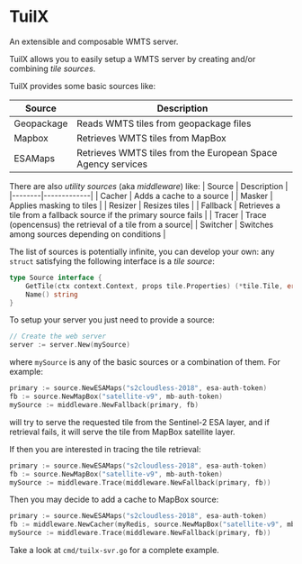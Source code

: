 # TuilX

An extensible and composable WMTS server.

TuilX allows you to easily setup a WMTS server by creating and/or combining _tile sources_.

TuilX provides some basic sources like:

| Source | Description |
|--------|-------------|
| Geopackage | Reads WMTS tiles from geopackage files|
| Mapbox | Retrieves WMTS tiles from MapBox |
| ESAMaps | Retrieves WMTS tiles from the European Space Agency services |

There are also _utility sources_ (aka _middleware_) like:
| Source | Description |
|--------|-------------|
| Cacher | Adds a cache to a source |
| Masker | Applies masking to tiles |
| Resizer | Resizes tiles |
| Fallback | Retrieves a tile from a fallback source if the primary source fails |
| Tracer | Trace (opencensus) the retrieval of a tile from a source|
| Switcher | Switches among sources depending on conditions |

The list of sources is potentially infinite, you can develop your own: any `struct` satisfying the following interface is a _tile source_:

```go
type Source interface {
	GetTile(ctx context.Context, props tile.Properties) (*tile.Tile, error)
	Name() string
}
```
To setup your server you just need to provide a source:
```go
// Create the web server
server := server.New(mySource)
```
where `mySource` is any of the basic sources or a combination of them. For example:

```go
primary := source.NewESAMaps("s2cloudless-2018", esa-auth-token)
fb := source.NewMapBox("satellite-v9", mb-auth-token)
mySource := middleware.NewFallback(primary, fb)
```

will try to serve the requested tile from the Sentinel-2 ESA layer, and if retrieval fails, it will serve the tile from MapBox satellite layer.

If then you are interested in tracing the tile retrieval:

```go
primary := source.NewESAMaps("s2cloudless-2018", esa-auth-token)
fb := source.NewMapBox("satellite-v9", mb-auth-token)
mySource := middleware.Trace(middleware.NewFallback(primary, fb))
```

Then you may decide to add a cache to MapBox source:

```go
primary := source.NewESAMaps("s2cloudless-2018", esa-auth-token)
fb := middleware.NewCacher(myRedis, source.NewMapBox("satellite-v9", mb-auth-token))
mySource := middleware.Trace(middleware.NewFallback(primary, fb))
```

Take a look at `cmd/tuilx-svr.go` for a complete example.
